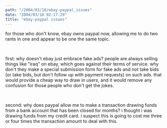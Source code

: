 ```yaml
---
path: "/2004/03/18/ebay-paypal_issues" 
date: "2004/03/18 02:17:29" 
title: "ebay-paypal issues" 
---
```

<p>for those who don't know, ebay owns paypal now, allowing me to do two rants in one and appear to be one the same topic.</p><br><p>first: why doesn't ebay just embrace fake ads? people are always selling things like "iraq" on ebay, which goes against their terms of service. why don't they make a special submission form for fake ads and not take bids (or take bids, but don't follow up with payment requests) on such ads. that would provide a cheap way to draw in users, and it would remove any confusion for those people who don't get the jokes.</p><br><p>second: why does paypal allow me to make a transaction drawing funds from a bank account that has been closed for months? i thought i was drawing funds from my credit card. i suspect this is going to cost me three or four times the transaction amount to deal with this.</p>